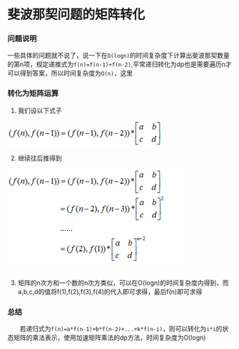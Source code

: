 
斐波那契问题的矩阵转化
=======

### 问题说明
一些具体的问题就不说了，说一下在`O(logn)`的时间复杂度下计算出斐波那契数量的第n项，规定递推式为`f(n)=f(n-1)+f(n-2)`,平常递归转化为dp也是需要遍历n才可以得到答案，所以时间复杂度为`O(n)`，这里

### 转化为矩阵运算
1. 我们设以下式子

![递推式][1]

2. 继续往后推得到

![继续往后推算][2]

3. 矩阵的n次方和一个数的n次方类似，可以在O(logn)的时间复杂度内得到，而a,b,c,d的值将f(1),f(2),f(3),f(4)的代入即可求得，最后f(n)即可求得

### 总结
  &nbsp; &nbsp; &nbsp; &nbsp;若递归式为`f(n)=a*f(n-1)+b*f(n-2)+...+k*f(n-i)`，则可以转化为`i*i`的状态矩阵的乘法表示，使用加速矩阵乘法的dp方法，时间复杂度为O(logn)

  [1]: ./images/Fibonacci_01.png "Fibonacci_01.png"
  [2]: ./images/Fibonacci_02.png "Fibonacci_02.png"